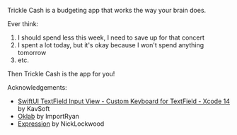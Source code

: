 Trickle Cash is a budgeting app that works the way your brain does.

Ever think: 

1. I should spend less this week, I need to save up for that concert
2. I spent a lot today, but it's okay because I won't spend anything tomorrow
3. etc.

Then Trickle Cash is the app for you!


Acknowledgements:

- [SwiftUI TextField Input View - Custom Keyboard for TextField - Xcode 14](https://www.youtube.com/watch?v=jNpdpO32Pjs) by KavSoft
- [Oklab](https://github.com/importRyan/Oklab) by ImportRyan
- [Expression](https://github.com/nicklockwood/Expression?tab=readme-ov-file) by NickLockwood
